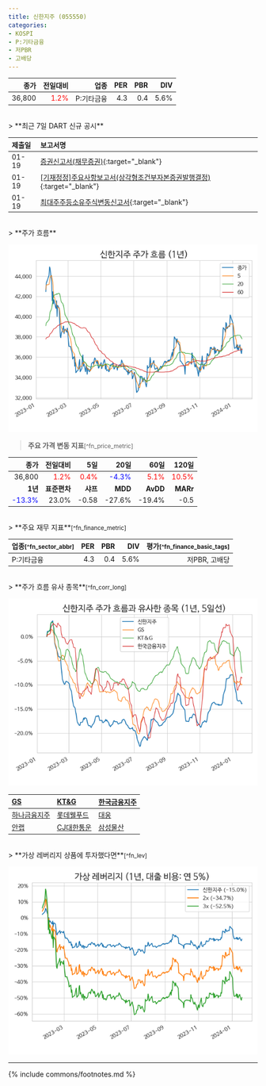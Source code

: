 ```yaml
---
title: 신한지주 (055550)
categories:
- KOSPI
- P:기타금융
- 저PBR
- 고배당
---
```

| **종가** | **전일대비** | **업종** | **PER** | **PBR** | **DIV** |
| -------: | -----------: | -------: | ------: | ------: | ------: |
| 36,800 | <span style="color: red">1.2%</span> | P:기타금융 | 4.3 | 0.4 | 5.6% |

<!-- more -->

<br>
> **최근 7일 DART 신규 공시**<a id="dart"></a>


| **제출일** | **보고서명** |
| :--------- | :----------- |
| 01-19 | [증권신고서(채무증권)](https://dart.fss.or.kr/dsaf001/main.do?rcpNo=20240119000489){:target="_blank"} |
| 01-19 | [[기재정정]주요사항보고서(상각형조건부자본증권발행결정)](https://dart.fss.or.kr/dsaf001/main.do?rcpNo=20240119000247){:target="_blank"} |
| 01-19 | [최대주주등소유주식변동신고서](https://dart.fss.or.kr/dsaf001/main.do?rcpNo=20240119800220){:target="_blank"} |

<br>
> **주가 흐름**<a id="price"></a>

![055550](/stock/images/055550.png)

> **주요 가격 변동 지표**<small>[^fn_price_metric]</small>

| **종가** | **전일대비** | **5일** | **20일** | **60일** | **120일** |
| -------: | -----------: | ------: | -------: | -------: | --------: |
| 36,800 | <span style="color: red">1.2%</span> | <span style="color: red">0.4%</span> | <span style="color: blue">-4.3%</span> | <span style="color: red">5.1%</span> | <span style="color: red">10.5%</span> |
| **1년** | **표준편차** | **샤프** | **MDD** | **AvDD** | **MARr** |
| <span style="color: blue">-13.3%</span> | 23.0% | -0.58 | -27.6% | -19.4% | -0.5 |

<br>
> **주요 재무 지표**<small>[^fn_finance_metric]</small>

| **업종**<small>[^fn_sector_abbr]</small> | **PER** | **PBR** | **DIV** | **평가**<small>[^fn_finance_basic_tags]</small> |
| :--------------------------------------- | ------: | ------: | ------: | ----------------------------------------------: |
| P:기타금융 | 4.3 | 0.4 | 5.6% | 저PBR, 고배당 |

<br>
> **주가 흐름 유사 종목**<a id="corr"></a><small>[^fn_corr_long]</small>

![055550](/stock/images/055550_corr.png)

| [GS](/078930/) | [KT&G](/033780/) | [한국금융지주](/071050/) |
| :------------------------------------- | :------------------------------------- | :--------------------------------------|
| [하나금융지주](/086790/) | [롯데웰푸드](/280360/) | [대웅](/003090/) |
| [안랩](/053800/) | [CJ대한통운](/000120/) | [삼성물산](/028260/) |

<br>
> **가상 레버리지 상품에 투자했다면**<a id="2x"></a><small>[^fn_lev]</small>

![055550](/stock/images/055550_2x.png)

---
{% include commons/footnotes.md %}